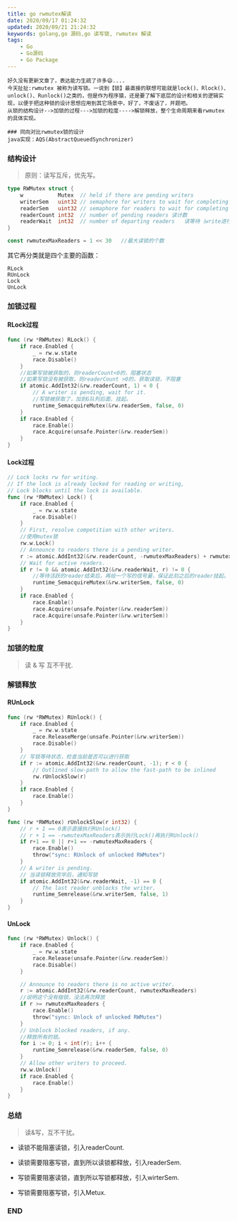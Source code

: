 ```yaml
---
title: go rwmutex解读
date: 2020/09/17 01:24:32
updated: 2020/09/21 21:24:32
keywords: golang,go 源码,go 读写锁, rwmutex 解读
tags:
    - Go
    - Go源码
    - Go Package
---
```

    好久没有更新文章了，表达能力生疏了许多😄....
    今天扯扯:rwmutex 被称为读写锁。一说到【锁】最直接的联想可能就是lock()、Rlock()、unlock()、Runlock()之类的，但是作为程序猿，还是要了解下底层的设计和相关的逻辑实现，以便于把这种锁的设计思想应用到其它场景中，好了，不废话了，开题吧。
    从锁的结构设计-->加锁的过程--->加锁的粒度---->解锁释放，整个生命周期来看rwmutex的具体实现。
<!-- more -->

    ### 同向对比rwmutex锁的设计
    java实现：AQS(AbstractQueuedSynchronizer)

### 结构设计
>原则：读写互斥，优先写。

```go
type RWMutex struct {
	w           Mutex  // held if there are pending writers
	writerSem   uint32 // semaphore for writers to wait for completing readers  写信号量
	readerSem   uint32 // semaphore for readers to wait for completing writers  读信号量
	readerCount int32  // number of pending readers 读计数
	readerWait  int32  // number of departing readers   读等待（write进行）
}

const rwmutexMaxReaders = 1 << 30   //最大读锁的个数
```

其它再分类就是四个主要的函数：

```
RLock
RUnLock
Lock
UnLock
```
### 加锁过程

#### RLock过程

```go
func (rw *RWMutex) RLock() {
	if race.Enabled {
		_ = rw.w.state
		race.Disable()
    }
    //如果写锁被获取的，则readerCount<0的，阻塞状态
    //如果写锁没有被获取，则readerCount >0的，获取读锁，不阻塞
	if atomic.AddInt32(&rw.readerCount, 1) < 0 {
        // A writer is pending, wait for it. 
        //写锁被获取了，加到G队列后面，挂起。
		runtime_SemacquireMutex(&rw.readerSem, false, 0)
	}
	if race.Enabled {
		race.Enable()
		race.Acquire(unsafe.Pointer(&rw.readerSem))
	}
}
```

#### Lock过程

```go
// Lock locks rw for writing.
// If the lock is already locked for reading or writing,
// Lock blocks until the lock is available.
func (rw *RWMutex) Lock() {
	if race.Enabled {
		_ = rw.w.state
		race.Disable()
	}
    // First, resolve competition with other writers.
    //使用mutex锁
	rw.w.Lock()
	// Announce to readers there is a pending writer.
	r := atomic.AddInt32(&rw.readerCount, -rwmutexMaxReaders) + rwmutexMaxReaders
	// Wait for active readers.
	if r != 0 && atomic.AddInt32(&rw.readerWait, r) != 0 {
        //等待活跃的reader结束后，再给一个写的信号量，保证此刻之后的reader挂起。
		runtime_SemacquireMutex(&rw.writerSem, false, 0)
	}
	if race.Enabled {
		race.Enable()
		race.Acquire(unsafe.Pointer(&rw.readerSem))
		race.Acquire(unsafe.Pointer(&rw.writerSem))
	}
}
```

### 加锁的粒度
> 读 & 写 互不干扰.

### 解锁释放

#### RUnLock

```go
func (rw *RWMutex) RUnlock() {
	if race.Enabled {
		_ = rw.w.state
		race.ReleaseMerge(unsafe.Pointer(&rw.writerSem))
		race.Disable()
    }
    // 写锁等待状态，检查当前是否可以进行获取
	if r := atomic.AddInt32(&rw.readerCount, -1); r < 0 {
		// Outlined slow-path to allow the fast-path to be inlined
		rw.rUnlockSlow(r)
	}
	if race.Enabled {
		race.Enable()
	}
}

func (rw *RWMutex) rUnlockSlow(r int32) {
    // r + 1 == 0表示直接执行RUnlock()
	// r + 1 == -rwmutexMaxReaders表示执行Lock()再执行RUnlock()
	if r+1 == 0 || r+1 == -rwmutexMaxReaders {
		race.Enable()
		throw("sync: RUnlock of unlocked RWMutex")
	}
    // A writer is pending.
    // 当读锁释放完毕后，通知写锁
	if atomic.AddInt32(&rw.readerWait, -1) == 0 {
		// The last reader unblocks the writer.
		runtime_Semrelease(&rw.writerSem, false, 1)
	}
}
```

#### UnLock

```go
func (rw *RWMutex) Unlock() {
	if race.Enabled {
		_ = rw.w.state
		race.Release(unsafe.Pointer(&rw.readerSem))
		race.Disable()
	}

	// Announce to readers there is no active writer.
    r := atomic.AddInt32(&rw.readerCount, rwmutexMaxReaders)
    //说明这个没有枷锁，没法再次释放
	if r >= rwmutexMaxReaders {
		race.Enable()
		throw("sync: Unlock of unlocked RWMutex")
	}
    // Unblock blocked readers, if any.
    //释放所有的锁。
	for i := 0; i < int(r); i++ {
		runtime_Semrelease(&rw.readerSem, false, 0)
	}
	// Allow other writers to proceed.
	rw.w.Unlock()
	if race.Enabled {
		race.Enable()
	}
}
```
### 总结

>读&写，互不干扰。

* 读锁不能阻塞读锁，引入readerCount.

* 读锁需要阻塞写锁，直到所以读锁都释放，引入readerSem.

* 写锁需要阻塞读锁，直到所以写锁都释放，引入wirterSem.

* 写锁需要阻塞写锁，引入Metux.

### END